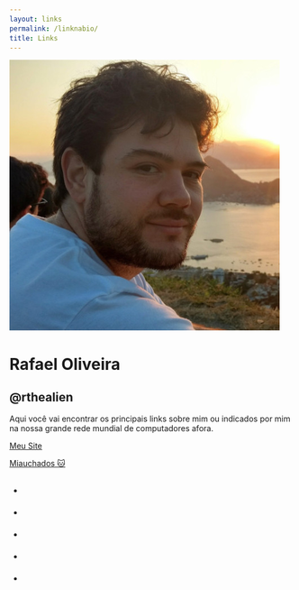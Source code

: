 ```yaml
---
layout: links
permalink: /linknabio/
title: Links
---
```


<!--Photo-->
<div class="container-fluid photo" id="top">
    <div class="row">
        <div class="col">
            <p>
                <!-- Altere aqui o seu avatar. Utilizar proporção de 1:1 (Quadrado)-->
                <img src="/assets/eu-circulo.jpg">
            </p>
        </div>
    </div>
</div>

<!--Title-->
<div class="container-fluid title">
    <div class="row">
        <div class="col">
            <h1>Rafael Oliveira</h1>
            <h2>@rthealien</h2>
        </div>
    </div>
</div>

<!--Bio-->
<div class="container-fluid bio">
    <div class="row">
        <div class="col">
            <p>Aqui você vai encontrar os principais links sobre mim ou indicados por mim na nossa grande rede mundial de computadores afora.</p>
        </div>
    </div>
</div>

<!--Links-->
<div class="container-fluid links">
    <div class="row">
        <div class="col">
            <a href="https://rafaelgoliveira.dev/" target="_blank" class="botao">
                <p>Meu Site</p>
            </a>
            <a href="https://www.instagram.com/miauchados/" target="_blank" class="botao">
                <p>Miauchados 🐱</p>
            </a>
            <!-- Botão Extra // Utilize quantos quiser
            <a href="#" target="_blank" class="botao">
                <p>Link</p>
            </a>
            -->
        </div>
    </div>
</div>

<!--Social-->
<div class="container-fluid social">
    <div class="row">
        <div class="col">
            <ul>
                <!-- Copiar e colocar o modelo dos icons // Para outros icons, veja a biblioteca do Boostrap 5 -->
                <li><a href="https://www.instagram.com/rthealien" target="_blank"><i class="bi bi-instagram" style="font-size: 2rem;" title="Instagram"></i></a></li>
                <li><a href="https://www.twitter.com/rthealien" target="_blank"><i class="bi bi-twitter" style="font-size: 2rem;" title="Twitter"></i></a></li>
                <li><a href="https://www.linkedin.com/in/rthealien/" target="_blank"><i class="bi bi-linkedin" style="font-size: 2rem;" title="LinkedIn"></i></a></li>
                <!-- li><a href="https://www.youtube.com" target="_blank"><i class="bi bi-youtube" style="font-size: 2rem;" title="Youtube"></i></a></li -->
                <li><a href="mailto:linknabio@rafaelgoliveira.dev" target="_blank"><i class="bi bi-envelope" style="font-size: 2rem;" title="Email"></i></a></li>          
                <li><a rel="me" href="https://ursal.zone/@rthealien" target="_blank"><i class="bi bi-mastodon" style="font-size: 2rem;" title="Mastodon"></i></a></li>          
            </ul>
        </div>
    </div>
</div>
